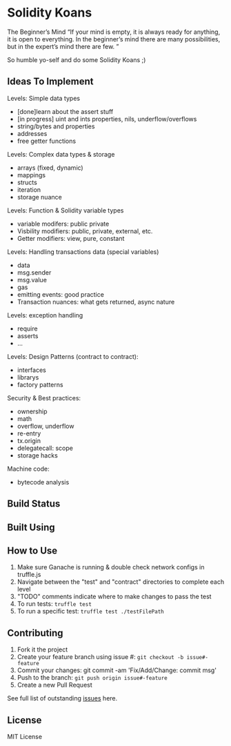 # Solidity Koans

The Beginner’s Mind
“If your mind is empty, it is always ready for anything, it is open to everything. In the beginner’s mind there are many possibilities, but in the expert’s mind there are few. ”

So humble yo-self and do some Solidity Koans ;) 

## Ideas To Implement

Levels: Simple data types
- [done]learn about the assert stuff
- [in progress] uint and ints properties, nils, underflow/overflows
- string/bytes and properties
- addresses
- free getter functions

Levels: Complex data types & storage
- arrays (fixed, dynamic)
- mappings
- structs 
- iteration
- storage nuance

Levels: Function & Solidity variable types
- variable modifers: public private
- Visbility modifiers: public, private, external, etc.
- Getter modifiers: view, pure, constant

Levels: Handling transactions data (special variables)
- data
- msg.sender
- msg.value
- gas
- emitting events: good practice
- Transaction nuances: what gets returned, async nature

Levels: exception handling
- require
- asserts
- ...

Levels: Design Patterns (contract to contract):
- interfaces
- librarys
- factory patterns

Security & Best practices: 
- ownership
- math
- overflow, underflow
- re-entry
- tx.origin
- delegatecall: scope
- storage hacks

Machine code: 
- bytecode analysis

## Build Status

## Built Using

## How to Use
 1. Make sure Ganache is running & double check network configs in truffle.js
 2. Navigate between the "test" and "contract" directories to complete each level
 3. "TODO" comments indicate where to make changes to pass the test
 3. To run tests: `truffle test`
 4. To run a specific test: `truffle test ./testFilePath`

## Contributing

 1. Fork it the project
 2. Create your feature branch using issue #: `git checkout -b issue#-feature`
 3. Commit your changes: git commit -am 'Fix/Add/Change: commit msg'
 4. Push to the branch: `git push origin issue#-feature`
 5. Create a new Pull Request

See full list of outstanding [issues](https://github.com/nczhu/soliditykoans/issues) here.

## License
MIT License
